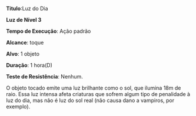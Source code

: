 **Titulo**:Luz do Dia

**Luz de Nível 3**

**Tempo de Execução**: Ação padrão

**Alcance**: toque

**Alvo**: 1 objeto

**Duração**: 1 hora(D)

**Teste de Resistência**: Nenhum.

O objeto tocado emite uma luz brilhante como o sol, que ilumina 18m de raio. Essa luz intensa afeta criaturas que sofrem algum tipo de penalidade à luz do dia, mas não é luz do sol real (não causa dano a vampiros, por exemplo).
